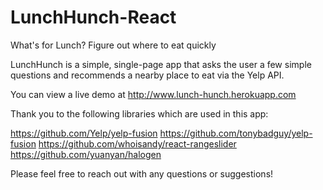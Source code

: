 # LunchHunch-React
What's for Lunch? Figure out where to eat quickly

LunchHunch is a simple, single-page app that asks the user a few simple questions and recommends a nearby place to eat via the Yelp API.

You can view a live demo at http://www.lunch-hunch.herokuapp.com

Thank you to the following libraries which are used in this app:

https://github.com/Yelp/yelp-fusion
https://github.com/tonybadguy/yelp-fusion
https://github.com/whoisandy/react-rangeslider
https://github.com/yuanyan/halogen

Please feel free to reach out with any questions or suggestions!
